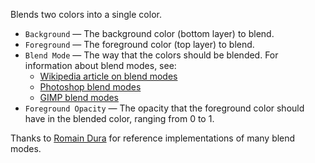 Blends two colors into a single color. 

   - `Background` — The background color (bottom layer) to blend.
   - `Foreground` — The foreground color (top layer) to blend.
   - `Blend Mode` — The way that the colors should be blended. For information about blend modes, see: 
      - [Wikipedia article on blend modes](https://en.wikipedia.org/wiki/Blend_modes)
      - [Photoshop blend modes](https://helpx.adobe.com/photoshop/using/blending-modes.html)
      - [GIMP blend modes](http://docs.gimp.org/en/gimp-concepts-layer-modes.html)
   - `Foreground Opacity` — The opacity that the foreground color should have in the blended color, ranging from 0 to 1.

Thanks to [Romain Dura](http://mouaif.wordpress.com/2009/01/05/photoshop-math-with-glsl-shaders/) for reference implementations of many blend modes.
